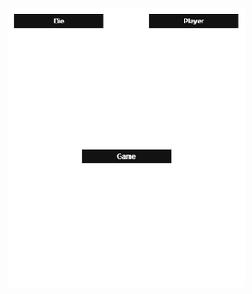 ![Иллюстрация к проекту](https://github.com/Vadim4k-nya/RollTheDice/blob/master/UML/RollTheDice.png)
